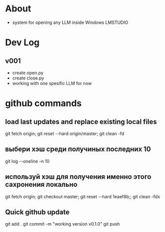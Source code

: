 
# About
- system for opening any LLM inside Windows LMSTUDIO


# Dev Log
## v001
- create open.py
- create close.py
- working with one spesific LLM for now 


# github commands
## load last updates and replace existing local files
git fetch origin; git reset --hard origin/master; git clean -fd

## выбери хэш среди получиных последних 10
git log --oneline -n 10

## используй хэш для получения именно этого сахронения локально
git fetch origin; git checkout master; git reset --hard 1eaef8b;; git clean -fdx

## Quick github update
git add .
git commit -m "working version v0.1.0"
git push
